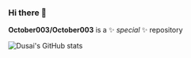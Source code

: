 ### Hi there 👋

**October003/October003** is a ✨ _special_ ✨ repository 
<!--because its `README.md` (this file) appears on your GitHub profile
Here are some ideas to get you started:.
-->
![Dusai's GitHub stats](https://github-readme-stats.vercel.app/api?username=October003&show_icons=true&theme=radical)
